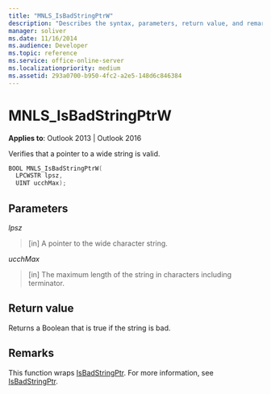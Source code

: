 ```yaml
---
title: "MNLS_IsBadStringPtrW"
description: "Describes the syntax, parameters, return value, and remarks for MNLS_IsBadStringPtrW, which verifies that a pointer to a wide string is valid."
manager: soliver
ms.date: 11/16/2014
ms.audience: Developer
ms.topic: reference
ms.service: office-online-server
ms.localizationpriority: medium
ms.assetid: 293a0700-b950-4fc2-a2e5-148d6c846384
---
```


# MNLS_IsBadStringPtrW

  
  
**Applies to**: Outlook 2013 | Outlook 2016 
  
Verifies that a pointer to a wide string is valid.
  
```cpp
BOOL MNLS_IsBadStringPtrW(
  LPCWSTR lpsz,
  UINT ucchMax);
```

## Parameters

 _lpsz_
  
> [in] A pointer to the wide character string.
    
 _ucchMax_
  
> [in] The maximum length of the string in characters including terminator.
    
## Return value

Returns a Boolean that is true if the string is bad.
  
## Remarks

This function wraps [IsBadStringPtr](https://msdn.microsoft.com/library/aa366714%28VS.85%29.aspx). For more information, see [IsBadStringPtr](https://msdn.microsoft.com/library/aa366714%28VS.85%29.aspx).
  

